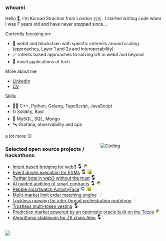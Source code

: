### whoami
Hello 👋, I'm Konrad Strachan from London 🇬🇧.. I started writing code when I was 7 years old and have never stopped since...

Currently focusing on:
* 🔮 web3 and blockchain with specific interests around scaling (approaches, Layer 1 and 2s and interoperability)
* 🪄 intents based approaches to solving UX in web3 and beyond
* 🚀 novel applications of tech

More about me
* [LinkedIn](https://www.linkedin.com/in/konrad-strachan/)
* [CV](https://github.com/konradstrachan/konradstrachan.github.io/blob/master/Konrad%20Strachan%20CV%202023.pdf)

Skills
* 👨‍💻 C++, Python, Golang, TypeScript, JavaScript
* ⛓️ Solidity, Rust
* 💽 MySQL, SQL, Mongo
* 🛰️ Grafana, observability and ops

a lot more :D

<img align="right" alt="Coding" width="200px" src="https://github.com/konradstrachan/konradstrachan/assets/21056525/5f255abd-f247-4298-bc00-52699acade78">

### Selected open source projects / hackathons

* [Intent based bridging for web3](https://github.com/konradstrachan/ethistanbulhackathon2023) <img src="https://github.com/devicons/devicon/blob/master/icons/solidity/solidity-original.svg" alt="Solidity Icon" width="15" height="15"/> <img src="https://github.com/devicons/devicon/blob/master/icons/python/python-original.svg" alt="Python Icon" width="15" height="15"/>
* [Event driven execution for EVMs](https://github.com/konradstrachan/ethparishackathon23) <img src="https://github.com/devicons/devicon/blob/master/icons/solidity/solidity-original.svg" alt="Solidity Icon" width="15" height="15"/> <img src="https://github.com/devicons/devicon/blob/master/icons/javascript/javascript-original.svg" alt="JS Icon" width="15" height="15"/>
* [Twitter bots in web3 without the trust](https://github.com/konradstrachan/superhackhackathon23) <img src="https://github.com/devicons/devicon/blob/master/icons/solidity/solidity-original.svg" alt="Solidity Icon" width="15" height="15"/>
* [AI guided auditing of smart contracts](https://github.com/konradstrachan/ethpraguehackathon23) <img src="https://github.com/devicons/devicon/blob/master/icons/solidity/solidity-original.svg" alt="Solidity Icon" width="15" height="15"/> <img src="https://github.com/devicons/devicon/blob/master/icons/python/python-original.svg" alt="Python Icon" width="15" height="15"/>
* [Pebble smartwatch ActivityFace](https://github.com/konradstrachan/Pebble_ActivityWatchFace) <img src="https://github.com/devicons/devicon/blob/master/icons/c/c-line.svg" alt="C Icon" width="15" height="15"/> <img src="https://github.com/devicons/devicon/blob/master/icons/javascript/javascript-original.svg" alt="JS Icon" width="15" height="15"/>
* [Multi-market limit order matching engine](https://github.com/konradstrachan/MatchingEngine) <img src="https://github.com/devicons/devicon/blob/master/icons/cplusplus/cplusplus-line.svg" alt="C++ Icon" width="15" height="15"/>
* [Lockless queuing for inter-thread orchestration prototype](https://github.com/konradstrachan/workload_cpp) <img src="https://github.com/devicons/devicon/blob/master/icons/cplusplus/cplusplus-line.svg" alt="C++ Icon" width="15" height="15"/>
* [Trustless multi-token vesting](https://github.com/konradstrachan/ethdamhackathon23) <img src="https://github.com/devicons/devicon/blob/master/icons/solidity/solidity-original.svg" alt="Solidity Icon" width="15" height="15"/>
* [Prediction market powered by an optimistic oracle built on the Tezos](https://github.com/konradstrachan/ethlondonhackathon2023) <img src="https://github.com/devicons/devicon/blob/master/icons/python/python-original.svg" alt="Python Icon" width="15" height="15"/>
* [Algorithmic stablecoin for ZK chain Aleo](https://github.com/konradstrachan/devconnect2023aleohackathon) <img src="https://github.com/devicons/devicon/blob/master/icons/solidity/solidity-original.svg" alt="Solidity Icon" width="15" height="15"/>

<br/>

<a href="https://github.com/konradstrachan/konradstrachan">
  <img align="center" src="https://github-readme-stats.vercel.app/api/top-langs/?username=konradstrachan&hide=java,html,tex,c&title_color=ffffff&text_color=c9cacc&icon_color=2bbc8a&bg_color=1d1f21&langs_count=3" />
</a>

<!--
**konradstrachan/konradstrachan** is a ✨ _special_ ✨ repository because its `README.md` (this file) appears on your GitHub profile.

Here are some ideas to get you started:

- 🔭 I’m currently working on ...
- 🌱 I’m currently learning ...
- 👯 I’m looking to collaborate on ...
- 🤔 I’m looking for help with ...
- 💬 Ask me about ...
- 📫 How to reach me: ...
- 😄 Pronouns: ...
- ⚡ Fun fact: ...
-->

